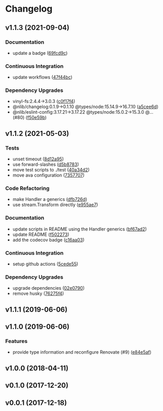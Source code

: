 # Changelog

## v1.1.3 (2021-09-04)

### Documentation

- update a badge ([69fcd9c](https://github.com/kei-ito/gulp-fun/commit/69fcd9c57e5a69d945861c9c47c1d419997e7a04))

### Continuous Integration

- update workflows ([47f44bc](https://github.com/kei-ito/gulp-fun/commit/47f44bcfdb30d8568f56ea16155e5b4f4910aeca))

### Dependency Upgrades

- vinyl-fs:2.4.4→3.0.3 ([c0f17f4](https://github.com/kei-ito/gulp-fun/commit/c0f17f485bf64c483a166627ce78eda9736e4ad0))
- @nlib/changelog:0.1.9→0.1.10 @types/node:15.14.9→16.7.10 ([a5cee6d](https://github.com/kei-ito/gulp-fun/commit/a5cee6d1b9f5a576ec82348a411c9afb6573f9ed))
- @nlib/eslint-config:3.17.21→3.17.22 @types/node:15.0.2→15.3.0 @… (#80) ([f50e59b](https://github.com/kei-ito/gulp-fun/commit/f50e59b7458f8a2100e0c873a72a379684831867))


## v1.1.2 (2021-05-03)

### Tests

- unset timeout ([8d12a95](https://github.com/kei-ito/gulp-fun/commit/8d12a95da1f5d2fa0e1d5d772a925e107b638552))
- use forward-slashes ([d5b8783](https://github.com/kei-ito/gulp-fun/commit/d5b8783b79119ab0653d0ddba0f6632079d6ae07))
- move test scripts to ./test ([40a34d2](https://github.com/kei-ito/gulp-fun/commit/40a34d284a8b644561fa97271918a768cca19073))
- move ava configuration ([7357707](https://github.com/kei-ito/gulp-fun/commit/7357707bafed8876790b012a5de20c3214f9895d))

### Code Refactoring

- make Handler a generics ([dfb726d](https://github.com/kei-ito/gulp-fun/commit/dfb726d7857cc4766d56c0ef01124191a7fd8452))
- use stream.Transform directly ([e955ae7](https://github.com/kei-ito/gulp-fun/commit/e955ae7139f6ff0831ceacd7443d0aa032f8e2eb))

### Documentation

- update scripts in README using the Handler generics ([bf67ad2](https://github.com/kei-ito/gulp-fun/commit/bf67ad256baee302dc39b2d941fabcfc02bf64dd))
- update README ([f502273](https://github.com/kei-ito/gulp-fun/commit/f50227331fa3a5863fa08c507eac2983c0be9027))
- add the codecov badge ([c16aa03](https://github.com/kei-ito/gulp-fun/commit/c16aa03d891a9109426c0272d2de4b085b03decf))

### Continuous Integration

- setup github actions ([5cede55](https://github.com/kei-ito/gulp-fun/commit/5cede550851455b816bb38beefc9ca0bab87c387))

### Dependency Upgrades

- upgrade dependencies ([02e0790](https://github.com/kei-ito/gulp-fun/commit/02e0790abce1468e5b2d14e2dfe1298dfcbef1e7))
- remove husky ([76275f4](https://github.com/kei-ito/gulp-fun/commit/76275f4a8de814e37a1efa8246f91e249992f9bb))


## v1.1.1 (2019-06-06)


## v1.1.0 (2019-06-06)

### Features

- provide type information and reconfigure Renovate (#9) ([e84e5af](https://github.com/kei-ito/gulp-fun/commit/e84e5af521a5bdc171eab4a8dded796c00bcf1ea))


## v1.0.0 (2018-04-11)


## v0.1.0 (2017-12-20)


## v0.0.1 (2017-12-18)


